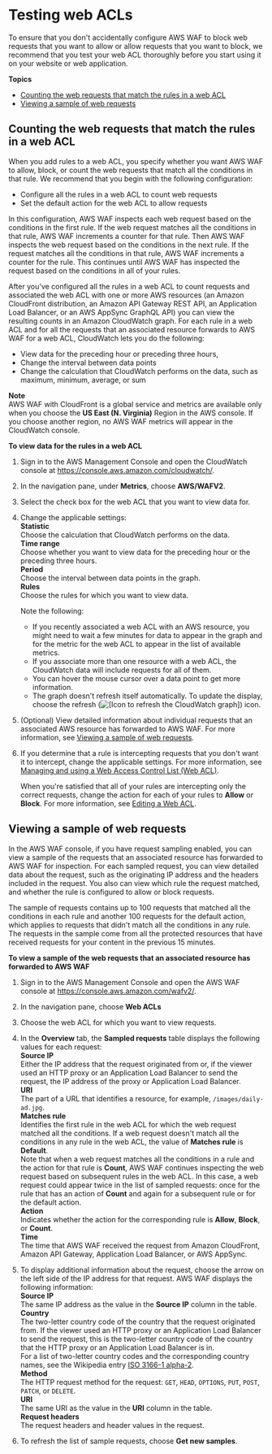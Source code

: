 # Testing web ACLs<a name="web-acl-testing"></a>

To ensure that you don't accidentally configure AWS WAF to block web requests that you want to allow or allow requests that you want to block, we recommend that you test your web ACL thoroughly before you start using it on your website or web application\. 

**Topics**
+ [Counting the web requests that match the rules in a web ACL](#web-acl-testing-count)
+ [Viewing a sample of web requests](#web-acl-testing-view-sample)

## Counting the web requests that match the rules in a web ACL<a name="web-acl-testing-count"></a>

When you add rules to a web ACL, you specify whether you want AWS WAF to allow, block, or count the web requests that match all the conditions in that rule\. We recommend that you begin with the following configuration:
+ Configure all the rules in a web ACL to count web requests
+ Set the default action for the web ACL to allow requests

In this configuration, AWS WAF inspects each web request based on the conditions in the first rule\. If the web request matches all the conditions in that rule, AWS WAF increments a counter for that rule\. Then AWS WAF inspects the web request based on the conditions in the next rule\. If the request matches all the conditions in that rule, AWS WAF increments a counter for the rule\. This continues until AWS WAF has inspected the request based on the conditions in all of your rules\. 

After you've configured all the rules in a web ACL to count requests and associated the web ACL with one or more AWS resources \(an Amazon CloudFront distribution, an Amazon API Gateway REST API, an Application Load Balancer, or an AWS AppSync GraphQL API\) you can view the resulting counts in an Amazon CloudWatch graph\. For each rule in a web ACL and for all the requests that an associated resource forwards to AWS WAF for a web ACL, CloudWatch lets you do the following:
+ View data for the preceding hour or preceding three hours,
+ Change the interval between data points
+ Change the calculation that CloudWatch performs on the data, such as maximum, minimum, average, or sum

**Note**  
AWS WAF with CloudFront is a global service and metrics are available only when you choose the **US East \(N\. Virginia\)** Region in the AWS console\. If you choose another region, no AWS WAF metrics will appear in the CloudWatch console\.<a name="web-acl-testing-count-procedure"></a>

**To view data for the rules in a web ACL**

1. Sign in to the AWS Management Console and open the CloudWatch console at [https://console\.aws\.amazon\.com/cloudwatch/](https://console.aws.amazon.com/cloudwatch/)\.

1. In the navigation pane, under **Metrics**, choose **AWS/WAFV2**\.

1. Select the check box for the web ACL that you want to view data for\.

1. Change the applicable settings:  
**Statistic**  
Choose the calculation that CloudWatch performs on the data\.  
**Time range**  
Choose whether you want to view data for the preceding hour or the preceding three hours\.  
**Period**  
Choose the interval between data points in the graph\.  
**Rules**  
Choose the rules for which you want to view data\.

   Note the following:
   + If you recently associated a web ACL with an AWS resource, you might need to wait a few minutes for data to appear in the graph and for the metric for the web ACL to appear in the list of available metrics\.
   + If you associate more than one resource with a web ACL, the CloudWatch data will include requests for all of them\.
   + You can hover the mouse cursor over a data point to get more information\.
   + The graph doesn't refresh itself automatically\. To update the display, choose the refresh \(![\[Icon to refresh the CloudWatch graph\]](http://docs.aws.amazon.com/waf/latest/developerguide/images/cloudwatch-refresh-icon.png)\) icon\.

1. \(Optional\) View detailed information about individual requests that an associated AWS resource has forwarded to AWS WAF\. For more information, see [Viewing a sample of web requests](#web-acl-testing-view-sample)\.

1. If you determine that a rule is intercepting requests that you don't want it to intercept, change the applicable settings\. For more information, see [Managing and using a Web Access Control List \(Web ACL\)](web-acl.md)\.

   When you're satisfied that all of your rules are intercepting only the correct requests, change the action for each of your rules to **Allow** or **Block**\. For more information, see [Editing a Web ACL](web-acl-editing.md)\.

## Viewing a sample of web requests<a name="web-acl-testing-view-sample"></a>

In the AWS WAF console, if you have request sampling enabled, you can view a sample of the requests that an associated resource has forwarded to AWS WAF for inspection\. For each sampled request, you can view detailed data about the request, such as the originating IP address and the headers included in the request\. You also can view which rule the request matched, and whether the rule is configured to allow or block requests\.

The sample of requests contains up to 100 requests that matched all the conditions in each rule and another 100 requests for the default action, which applies to requests that didn't match all the conditions in any rule\. The requests in the sample come from all the protected resources that have received requests for your content in the previous 15 minutes\.<a name="web-acl-testing-view-sample-procedure"></a>

**To view a sample of the web requests that an associated resource has forwarded to AWS WAF**

1. Sign in to the AWS Management Console and open the AWS WAF console at [https://console\.aws\.amazon\.com/wafv2/](https://console.aws.amazon.com/wafv2/)\. 

1. In the navigation pane, choose **Web ACLs**

1. Choose the web ACL for which you want to view requests\.

1. In the **Overview** tab, the **Sampled requests** table displays the following values for each request:  
**Source IP**  
Either the IP address that the request originated from or, if the viewer used an HTTP proxy or an Application Load Balancer to send the request, the IP address of the proxy or Application Load Balancer\.   
**URI**  
The part of a URL that identifies a resource, for example, `/images/daily-ad.jpg`\.  
**Matches rule**  
Identifies the first rule in the web ACL for which the web request matched all the conditions\. If a web request doesn't match all the conditions in any rule in the web ACL, the value of **Matches rule** is **Default**\.  
Note that when a web request matches all the conditions in a rule and the action for that rule is **Count**, AWS WAF continues inspecting the web request based on subsequent rules in the web ACL\. In this case, a web request could appear twice in the list of sampled requests: once for the rule that has an action of **Count** and again for a subsequent rule or for the default action\.  
**Action**  
Indicates whether the action for the corresponding rule is **Allow**, **Block**, or **Count**\.  
**Time**  
The time that AWS WAF received the request from Amazon CloudFront, Amazon API Gateway, Application Load Balancer, or AWS AppSync\.

1. To display additional information about the request, choose the arrow on the left side of the IP address for that request\. AWS WAF displays the following information:  
**Source IP**  
The same IP address as the value in the **Source IP** column in the table\.  
**Country**  
The two\-letter country code of the country that the request originated from\. If the viewer used an HTTP proxy or an Application Load Balancer to send the request, this is the two\-letter country code of the country that the HTTP proxy or an Application Load Balancer is in\.  
For a list of two\-letter country codes and the corresponding country names, see the Wikipedia entry [ISO 3166\-1 alpha\-2](https://en.wikipedia.org/wiki/ISO_3166-1_alpha-2)\.  
**Method**  
The HTTP request method for the request: `GET`, `HEAD`, `OPTIONS`, `PUT`, `POST`, `PATCH`, or `DELETE`\.   
**URI**  
The same URI as the value in the **URI** column in the table\.  
**Request headers**  
The request headers and header values in the request\.

1. To refresh the list of sample requests, choose **Get new samples**\.